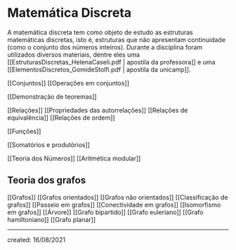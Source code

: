 # Matemática Discreta
A matemática discreta tem como objeto de estudo as estruturas matemáticas discretas, isto é, estruturas que não apresentam continuidade (como o conjunto dos números inteiros). Durante a disciplina foram utilizados diversos materiais, dentre eles uma [[EstruturasDiscretas_HelenaCaseli.pdf | apostila da professora]] e uma [[ElementosDiscretos_GomideStolfi.pdf | apostila da unicamp]].

[[Conjuntos]]
[[Operações em conjuntos]]

[[Demonstração de teoremas]]

[[Relações]]
[[Propriedades das autorrelações]]
[[Relações de equivalência]]
[[Relações de ordem]]

[[Funções]]

[[Somatórios e produtórios]]

[[Teoria dos Números]]
[[Aritmética modular]]

## Teoria dos grafos
[[Grafos]]
[[Grafos orientados]]
[[Grafos não orientados]]
[[Classificação de grafos]]
[[Passeio em grafos]]
[[Conectividade em grafos]]
[[Isomorfismo em grafos]]
[[Árvore]]
[[Grafo bipartido]]
[[Grafo euleriano]]
[[Grafo hamiltoniano]]
[[Grafo planar]]

---

created: 16/08/2021
